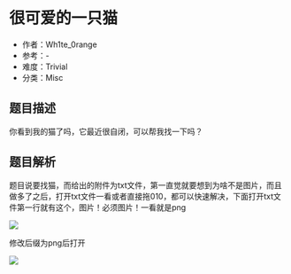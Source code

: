 # 很可爱的一只猫

- 作者：Wh1te_0range
- 参考：-
- 难度：Trivial
- 分类：Misc

## 题目描述

你看到我的猫了吗，它最近很自闭，可以帮我找一下吗？

## 题目解析

题目说要找猫，而给出的附件为txt文件，第一直觉就要想到为啥不是图片，而且做多了之后，打开txt文件一看或者直接拖010，都可以快速解决，下面打开txt文件第一行就有这个，图片！必须图片！一看就是png

![](writeup/images/image-20231021203624084.png)

修改后缀为png后打开

![](writeup/images/image-20231021203814805.png)

